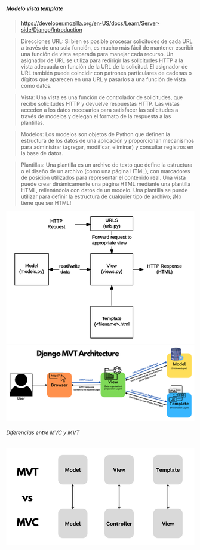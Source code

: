 ##### Modelo vista template

> https://developer.mozilla.org/en-US/docs/Learn/Server-side/Django/Introduction

> Direcciones URL: Si bien es posible procesar solicitudes de cada URL a través de una sola función, es mucho más fácil de mantener escribir una función de vista separada para manejar cada recurso. Un asignador de URL se utiliza para redirigir las solicitudes HTTP a la vista adecuada en función de la URL de la solicitud. El asignador de URL también puede coincidir con patrones particulares de cadenas o dígitos que aparecen en una URL y pasarlos a una función de vista como datos.

> Vista: Una vista es una función de controlador de solicitudes, que recibe solicitudes HTTP y devuelve respuestas HTTP. Las vistas acceden a los datos necesarios para satisfacer las solicitudes a través de modelos y delegan el formato de la respuesta a las plantillas.

> Modelos: Los modelos son objetos de Python que definen la estructura de los datos de una aplicación y proporcionan mecanismos para administrar (agregar, modificar, eliminar) y consultar registros en la base de datos.

> Plantillas: Una plantilla es un archivo de texto que define la estructura o el diseño de un archivo (como una página HTML), con marcadores de posición utilizados para representar el contenido real. Una vista puede crear dinámicamente una página HTML mediante una plantilla HTML, rellenándola con datos de un modelo. Una plantilla se puede utilizar para definir la estructura de cualquier tipo de archivo; ¡No tiene que ser HTML! 

![1729005564304](image/mvt/1729005564304.png)
![1729005569149](image/mvt/1729005569149.png)

###### Diferencias entre MVC y MVT

![1729005573493](image/mvt/1729005573493.png)
